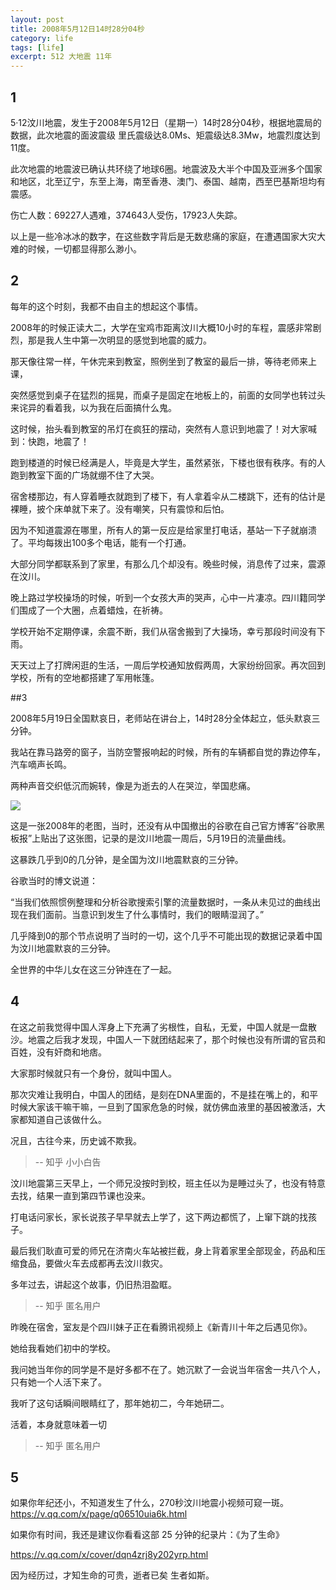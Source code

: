 ```yaml
---
layout: post
title: 2008年5月12日14时28分04秒
category: life
tags: [life]
excerpt: 512 大地震 11年
---
```


## 1

5·12汶川地震，发生于2008年5月12日（星期一）14时28分04秒，根据地震局的数据，此次地震的面波震级 里氏震级达8.0Ms、矩震级达8.3Mw，地震烈度达到11度。

此次地震的地震波已确认共环绕了地球6圈。地震波及大半个中国及亚洲多个国家和地区，北至辽宁，东至上海，南至香港、澳门、泰国、越南，西至巴基斯坦均有震感。

伤亡人数：69227人遇难，374643人受伤，17923人失踪。

以上是一些冷冰冰的数字，在这些数字背后是无数悲痛的家庭，在遭遇国家大灾大难的时候，一切都显得那么渺小。

## 2

每年的这个时刻，我都不由自主的想起这个事情。

2008年的时候正读大二，大学在宝鸡市距离汶川大概10小时的车程，震感非常剧烈，那是我人生中第一次明显的感觉到地震的威力。

那天像往常一样，午休完来到教室，照例坐到了教室的最后一排，等待老师来上课，

突然感觉到桌子在猛烈的摇晃，而桌子是固定在地板上的，前面的女同学也转过头来诧异的看着我，以为我在后面搞什么鬼。

这时候，抬头看到教室的吊灯在疯狂的摆动，突然有人意识到地震了！对大家喊到：快跑，地震了！

跑到楼道的时候已经满是人，毕竟是大学生，虽然紧张，下楼也很有秩序。有的人跑到教室下面的广场就绷不住了大哭。

宿舍楼那边，有人穿着睡衣就跑到了楼下，有人拿着伞从二楼跳下，还有的估计是裸睡，披个床单就下来了。没有嘲笑，只有震惊和后怕。

因为不知道震源在哪里，所有人的第一反应是给家里打电话，基站一下子就崩溃了。平均每拨出100多个电话，能有一个打通。

大部分同学都联系到了家里，有那么几个却没有。晚些时候，消息传了过来，震源在汶川。

晚上路过学校操场的时候，听到一个女孩大声的哭声，心中一片凄凉。四川籍同学们围成了一个大圈，点着蜡烛，在祈祷。

学校开始不定期停课，余震不断，我们从宿舍搬到了大操场，幸亏那段时间没有下雨。

天天过上了打牌闲逛的生活，一周后学校通知放假两周，大家纷纷回家。再次回到学校，所有的空地都搭建了军用帐篷。


##3

2008年5月19日全国默哀日，老师站在讲台上，14时28分全体起立，低头默哀三分钟。

我站在靠马路旁的窗子，当防空警报响起的时候，所有的车辆都自觉的靠边停车，汽车嘀声长鸣。

两种声音交织低沉而婉转，像是为逝去的人在哭泣，举国悲痛。

![](http://www.itmind.net/assets/images/2019/life/google_512.jpg)

这是一张2008年的老图，当时，还没有从中国撤出的谷歌在自己官方博客“谷歌黑板报”上贴出了这张图，记录的是汶川地震一周后，5月19日的流量曲线。

这暴跌几乎到0的几分钟，是全国为汶川地震默哀的三分钟。

谷歌当时的博文说道：

“当我们依照惯例整理和分析谷歌搜索引擎的流量数据时，一条从未见过的曲线出现在我们面前。当意识到发生了什么事情时，我们的眼睛湿润了。”

几乎降到0的那个节点说明了当时的一切，这个几乎不可能出现的数据记录着中国为汶川地震默哀的三分钟。

全世界的中华儿女在这三分钟连在了一起。


## 4

在这之前我觉得中国人浑身上下充满了劣根性，自私，无爱，中国人就是一盘散沙。地震之后我才发现，中国人一下就团结起来了，那个时候也没有所谓的官员和百姓，没有奸商和地痞。

大家那时候就只有一个身份，就叫中国人。

那次灾难让我明白，中国人的团结，是刻在DNA里面的，不是挂在嘴上的，和平时候大家该干嘛干嘛，一旦到了国家危急的时候，就仿佛血液里的基因被激活，大家都知道自己该做什么。

况且，古往今来，历史诚不欺我。

> -- 知乎 小小白告

汶川地震第三天早上，一个师兄没按时到校，班主任以为是睡过头了，也没有特意去找，结果一直到第四节课也没来。

打电话问家长，家长说孩子早早就去上学了，这下两边都慌了，上窜下跳的找孩子。

最后我们耿直可爱的师兄在济南火车站被拦截，身上背着家里全部现金，药品和压缩食品，要做火车去成都再去汶川救灾。

多年过去，讲起这个故事，仍旧热泪盈眶。

> -- 知乎 匿名用户

昨晚在宿舍，室友是个四川妹子正在看腾讯视频上《新青川十年之后遇见你》。

她给我看她们初中的学校。

我问她当年你的同学是不是好多都不在了。她沉默了一会说当年宿舍一共八个人，只有她一个人活下来了。

我听了这句话瞬间眼睛红了，那年她初二，今年她研二。

活着，本身就意味着一切

> -- 知乎 匿名用户

## 5

如果你年纪还小，不知道发生了什么，270秒汶川地震小视频可窥一斑。
https://v.qq.com/x/page/q06510uia6k.html

如果你有时间，我还是建议你看看这部 25 分钟的纪录片：《为了生命》

https://v.qq.com/x/cover/dqn4zrj8y202yrp.html

因为经历过，才知生命的可贵，逝者已矣 生者如斯。